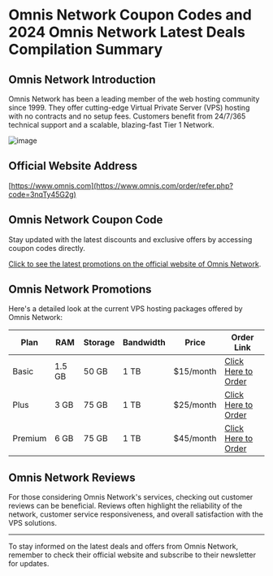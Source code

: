# Omnis Network Coupon Codes and 2024 Omnis Network Latest Deals Compilation Summary

## Omnis Network Introduction
Omnis Network has been a leading member of the web hosting community since 1999. They offer cutting-edge Virtual Private Server (VPS) hosting with no contracts and no setup fees. Customers benefit from 24/7/365 technical support and a scalable, blazing-fast Tier 1 Network.

![image](https://github.com/wiggllisapril/Omnis-Network/assets/167836869/92720df6-2547-42d7-b244-e1201092b01a)

## Official Website Address
[https://www.omnis.com](https://www.omnis.com/order/refer.php?code=3nqTy45G2g)

## Omnis Network Coupon Code
Stay updated with the latest discounts and exclusive offers by accessing coupon codes directly. 

[Click to see the latest promotions on the official website of Omnis Network](https://www.omnis.com/order/refer.php?code=3nqTy45G2g).

## Omnis Network Promotions
Here's a detailed look at the current VPS hosting packages offered by Omnis Network:

| Plan   | RAM     | Storage | Bandwidth | Price       | Order Link                                                 |
|--------|---------|---------|-----------|-------------|-------------------------------------------------------------|
| Basic  | 1.5 GB  | 50 GB   | 1 TB      | $15/month   | [Click Here to Order](https://www.omnis.com/order/refer.php?code=3nqTy45G2g) |
| Plus   | 3 GB    | 75 GB   | 1 TB      | $25/month   | [Click Here to Order](https://www.omnis.com/order/refer.php?code=3nqTy45G2g) |
| Premium| 6 GB    | 75 GB   | 1 TB      | $45/month   | [Click Here to Order](https://www.omnis.com/order/refer.php?code=3nqTy45G2g) |

## Omnis Network Reviews
For those considering Omnis Network's services, checking out customer reviews can be beneficial. Reviews often highlight the reliability of the network, customer service responsiveness, and overall satisfaction with the VPS solutions.

---
To stay informed on the latest deals and offers from Omnis Network, remember to check their official website and subscribe to their newsletter for updates.
